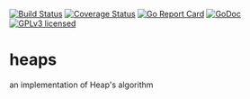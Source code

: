 [![Build Status](https://travis-ci.com/algds/heaps.svg?branch=main)](https://travis-ci.org/algds/heaps)
[![Coverage Status](https://coveralls.io/repos/github/algds/heaps/badge.svg?branch=main)](https://coveralls.io/github/algds/heaps?branch=main)
[![Go Report Card](https://goreportcard.com/badge/github.com/algds/heaps)](https://goreportcard.com/report/github.com/algds/heaps)
[![GoDoc](https://godoc.org/github.com/algds/heaps?status.svg)](https://godoc.org/github.com/algds/heaps)
[![GPLv3 licensed](https://img.shields.io/badge/license-MIT-blue.svg)](./LICENSE)

# heaps
an implementation of Heap's algorithm
